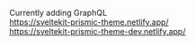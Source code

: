 Currently adding GraphQL
<br>
https://sveltekit-prismic-theme.netlify.app/
<br>
https://sveltekit-prismic-theme-dev.netlify.app/
